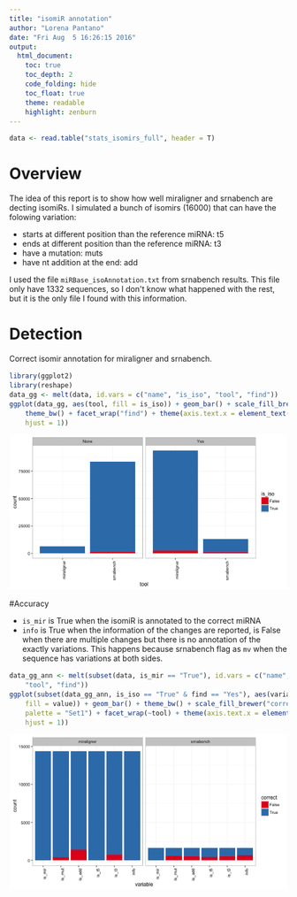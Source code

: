 ```yaml
---
title: "isomiR annotation"
author: "Lorena Pantano"
date: "Fri Aug  5 16:26:15 2016"
output:
  html_document:
    toc: true
    toc_depth: 2
    code_folding: hide
    toc_float: true
    theme: readable
    highlight: zenburn
---
```







```r
data <- read.table("stats_isomirs_full", header = T)
```

# Overview

The idea of this report is to show how well miraligner and srnabench are decting
isomiRs. I simulated a bunch of isomirs (16000) that can have the folowing variation:

* starts at different position than the reference miRNA: t5
* ends at different position than the reference miRNA: t3
* have a mutation: muts
* have nt addition at the end: add


I used the file `miRBase_isoAnnotation.txt` from srnabench results. This file only have
1332 sequences, so I don't know what happened with the rest, but it is the only
file I found with this information.

# Detection 

Correct isomir annotation for miraligner and srnabench.


```r
library(ggplot2)
library(reshape)
data_gg <- melt(data, id.vars = c("name", "is_iso", "tool", "find"))
ggplot(data_gg, aes(tool, fill = is_iso)) + geom_bar() + scale_fill_brewer(palette = "Set1") + 
    theme_bw() + facet_wrap("find") + theme(axis.text.x = element_text(angle = 90, 
    hjust = 1))
```

![plot of chunk iso](figure/iso-1.png)


#Accuracy

* `is_mir` is True when the isomiR is annotated to the correct miRNA
* `info` is True when the information of the changes are reported, is False
when there are multiple changes but there is no annotation of the exactly variations.
This happens because srnabench flag as `mv` when the sequence has variations at
both sides.


```r
data_gg_ann <- melt(subset(data, is_mir == "True"), id.vars = c("name", "is_iso", 
    "tool", "find"))
ggplot(subset(data_gg_ann, is_iso == "True" & find == "Yes"), aes(variable, 
    fill = value)) + geom_bar() + theme_bw() + scale_fill_brewer("correct", 
    palette = "Set1") + facet_wrap(~tool) + theme(axis.text.x = element_text(angle = 90, 
    hjust = 1))
```

![plot of chunk acc-iso](figure/acc-iso-1.png)


